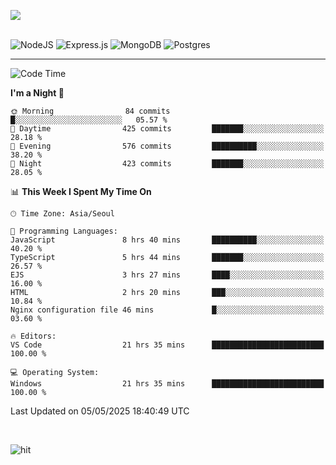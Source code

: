 ![](https://github-readme-stats.vercel.app/api?username=hqnseung&theme=dark&show_icons=true&hide_border=false&include_all_commits=false&count_private=true) <br/><br/>

![NodeJS](https://img.shields.io/badge/node.js-6DA55F?style=for-the-badge&logo=node.js&logoColor=white) 
![Express.js](https://img.shields.io/badge/express.js-%23404d59.svg?style=for-the-badge&logo=express&logoColor=%2361DAFB) ![MongoDB](https://img.shields.io/badge/MongoDB-%234ea94b.svg?style=for-the-badge&logo=mongodb&logoColor=white) ![Postgres](https://img.shields.io/badge/postgres-%23316192.svg?style=for-the-badge&logo=postgresql&logoColor=white)

---


<!--START_SECTION:waka-->
![Code Time](http://img.shields.io/badge/Code%20Time-344%20hrs%2041%20mins-blue)

**I'm a Night 🦉** 

```text
🌞 Morning                84 commits          █░░░░░░░░░░░░░░░░░░░░░░░░   05.57 % 
🌆 Daytime                425 commits         ███████░░░░░░░░░░░░░░░░░░   28.18 % 
🌃 Evening                576 commits         ██████████░░░░░░░░░░░░░░░   38.20 % 
🌙 Night                  423 commits         ███████░░░░░░░░░░░░░░░░░░   28.05 % 
```


📊 **This Week I Spent My Time On** 

```text
🕑︎ Time Zone: Asia/Seoul

💬 Programming Languages: 
JavaScript               8 hrs 40 mins       ██████████░░░░░░░░░░░░░░░   40.20 % 
TypeScript               5 hrs 44 mins       ███████░░░░░░░░░░░░░░░░░░   26.57 % 
EJS                      3 hrs 27 mins       ████░░░░░░░░░░░░░░░░░░░░░   16.00 % 
HTML                     2 hrs 20 mins       ███░░░░░░░░░░░░░░░░░░░░░░   10.84 % 
Nginx configuration file 46 mins             █░░░░░░░░░░░░░░░░░░░░░░░░   03.60 % 

🔥 Editors: 
VS Code                  21 hrs 35 mins      █████████████████████████   100.00 % 

💻 Operating System: 
Windows                  21 hrs 35 mins      █████████████████████████   100.00 % 
```


 Last Updated on 05/05/2025 18:40:49 UTC
<!--END_SECTION:waka-->

<br>

![hit](https://myhits.vercel.app/api/hit/https%3A%2F%2Fgithub.com%2Fhqnseung?color=green&label=hit&size=small)
